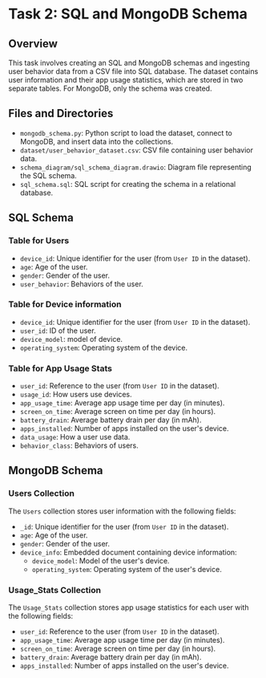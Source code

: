 # Task 2: SQL and MongoDB Schema

## Overview
This task involves creating an SQL and MongoDB schemas and ingesting user behavior data from a CSV file into SQL database. The dataset contains user information and their app usage statistics, which are stored in two separate tables. For MongoDB, only the schema was created.
 
## Files and Directories
- `mongodb_schema.py`: Python script to load the dataset, connect to MongoDB, and insert data into the collections.
- `dataset/user_behavior_dataset.csv`: CSV file containing user behavior data.
- `schema_diagram/sql_schema_diagram.drawio`: Diagram file representing the SQL schema.
- `sql_schema.sql`: SQL script for creating the schema in a relational database.


## SQL Schema

### Table for Users
- `device_id`: Unique identifier for the user (from `User ID` in the dataset).
- `age`: Age of the user.
- `gender`: Gender of the user.
- `user_behavior`: Behaviors of the user.

### Table for Device information
- `device_id`: Unique identifier for the user (from `User ID` in the dataset).
- `user_id`: ID of the user.
- `device_model`: model of device.
- `operating_system`: Operating system of the device.

### Table for App Usage Stats
- `user_id`: Reference to the user (from `User ID` in the dataset).
- `usage_id`: How users use devices.
- `app_usage_time`: Average app usage time per day (in minutes).
- `screen_on_time`: Average screen on time per day (in hours).
- `battery_drain`: Average battery drain per day (in mAh).
- `apps_installed`: Number of apps installed on the user's device.
- `data_usage`: How a user use data.
- `behavior_class`: Behaviors of users.


## MongoDB Schema

### Users Collection
The `Users` collection stores user information with the following fields:
- `_id`: Unique identifier for the user (from `User ID` in the dataset).
- `age`: Age of the user.
- `gender`: Gender of the user.
- `device_info`: Embedded document containing device information:
  - `device_model`: Model of the user's device.
  - `operating_system`: Operating system of the user's device.

### Usage_Stats Collection
The `Usage_Stats` collection stores app usage statistics for each user with the following fields:
- `user_id`: Reference to the user (from `User ID` in the dataset).
- `app_usage_time`: Average app usage time per day (in minutes).
- `screen_on_time`: Average screen on time per day (in hours).
- `battery_drain`: Average battery drain per day (in mAh).
- `apps_installed`: Number of apps installed on the user's device.
